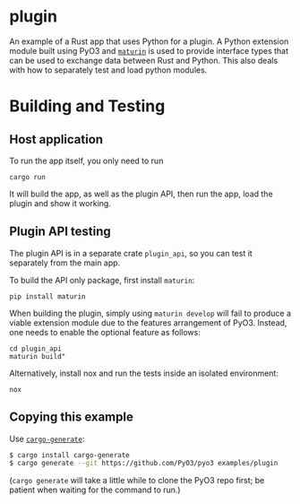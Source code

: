 # plugin

An example of a Rust app that uses Python for a plugin. A Python extension module built using PyO3 and [`maturin`](https://github.com/PyO3/maturin) is used to provide
interface types that can be used to exchange data between Rust and Python. This also deals with how to separately test and load python modules.

# Building and Testing
## Host application
To run the app itself, you only need to run

```shell
cargo run
```
It will build the app, as well as the plugin API, then run the app, load the plugin and show it working.

## Plugin API testing

The plugin API is in a separate crate `plugin_api`, so you can test it separately from the main app.

To build the API only package, first install `maturin`:

```shell
pip install maturin
```

When building the plugin, simply using `maturin develop` will fail to produce a viable extension module due to the features arrangement of PyO3.
Instead, one needs to enable the optional feature as follows:

```shell
cd plugin_api
maturin build"
```

Alternatively, install nox and run the tests inside an isolated environment:

```shell
nox
```

## Copying this example

Use [`cargo-generate`](https://crates.io/crates/cargo-generate):

```bash
$ cargo install cargo-generate
$ cargo generate --git https://github.com/PyO3/pyo3 examples/plugin
```

(`cargo generate` will take a little while to clone the PyO3 repo first; be patient when waiting for the command to run.)
